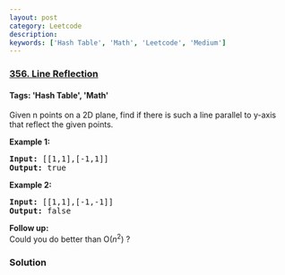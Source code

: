 ```yaml
---
layout: post
category: Leetcode
description: 
keywords: ['Hash Table', 'Math', 'Leetcode', 'Medium']
---
```

### [356. Line Reflection](https://leetcode.com/problems/line-reflection)

#### Tags: 'Hash Table', 'Math'

<div class="content__u3I1 question-content__JfgR"><div><p>Given n points on a 2D plane, find if there is such a line parallel to y-axis that reflect the given points.</p>
<p><strong>Example 1:</strong></p>
<pre><strong>Input: </strong><span id="example-input-1-1">[[1,1],[-1,1]]</span>
<strong>Output: </strong><span id="example-output-1">true</span>
</pre>
<div>
<p><strong>Example 2:</strong></p>
<pre><strong>Input: </strong><span id="example-input-2-1">[[1,1],[-1,-1]]</span>
<strong>Output: </strong><span id="example-output-2">false</span></pre>
</div>
<p><b>Follow up:</b><br/>
Could you do better than O(<i>n</i><sup>2</sup>) ?</p></div></div>

### Solution
